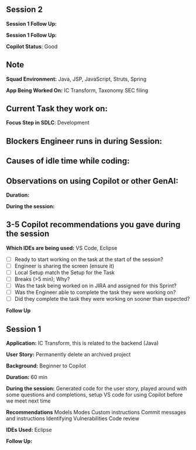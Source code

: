 ## Session 2

**Session 1 Follow Up:**

**Session 1 Follow Up:**

**Copilot Status**: Good

**Note**
- 

**Squad Environment:** Java, JSP, JavaScript, Struts, Spring

**App Being Worked On:** IC Transform, Taxonomy SEC filing 

**Current Task they work on:** 
- 

**Focus Step in SDLC**: Development

**Blockers Engineer runs in during Session**:
- 

**Causes of idle time while coding**:
- 

**Observations on using Copilot or other GenAI**:
- 

**Duration:** 

**During the session:** 

**3-5 Copilot recommendations you gave during the session**
- 

**Which IDEs are being used:** VS Code, Eclipse

- [ ] Ready to start working on the task at the start of the session?
- [ ] Engineer is sharing the screen (ensure it)
- [ ] Local Setup match the Setup for the Task
- [ ] Breaks (>5 min); Why?
- [ ] Was the task being worked on in JIRA and assigned for this Sprint?
- [ ] Was the Engineer able to complete the task they were working on?
- [ ] Did they complete the task they were working on sooner than expected?

**Follow Up**
## Session 1

**Application:** IC Transform, this is related to the backend (Java)

**User Story:** Permanently delete an archived project

**Background:** Beginner to Copilot

**Duration:** 60 min

**During the session:** Generated code for the user story, played around with some questions and completions, setup VS code for using Copilot before we meet next time

**Recommendations**
Models
Modes
Custom instructions
Commit messages and instructions
Identifying Vulnerabilities 
Code review

**IDEs Used:** Eclipse

**Follow Up:**